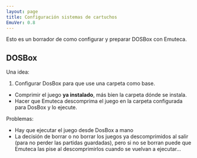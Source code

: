 ```yaml
---
layout: page
title: Configuración sistemas de cartuchos
EmuVer: 0.8
---
```

Esto es un borrador de como configurar y preparar DOSBox con Emuteca.

## DOSBox ##

Una idea:
  
1. Configurar DosBox para que use una carpeta como base.
* Comprimir el juego **ya instalado**, más bien la carpeta dónde se instala.
* Hacer que Emuteca descomprima el juego en la carpeta configurada para DosBox y lo ejecute.

Problemas:

* Hay que ejecutar el juego desde DosBox a mano
* La decisión de borrar o no borrar los juegos ya descomprimidos al salir (para no perder las partidas guardadas), pero si no se borran puede que Emuteca las pise al descomprimirlos cuando se vuelvan a ejecutar...